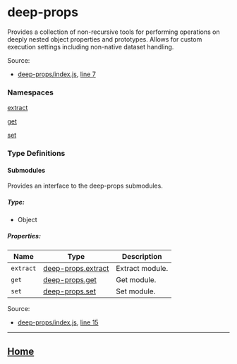 # deep-props

Provides a collection of non-recursive tools for performing operations on deeply nested object properties and prototypes. Allows for custom execution settings including non-native dataset handling.

Source:

*   [deep-props/index.js](https://github.com/jpcx/deep-props/blob/0.3.1/index.js), [line 7](https://github.com/jpcx/deep-props/blob/0.3.1/index.js#L7)

### Namespaces

[extract](https://github.com/jpcx/deep-props.extract/blob/0.1.6/docs/global.md)

[get](https://github.com/jpcx/deep-props.get/blob/0.1.6/docs/global.md)

[set](https://github.com/jpcx/deep-props.set/blob/0.1.1/docs/global.md)

### Type Definitions

<a name="~Submodules"></a>
#### Submodules

Provides an interface to the deep-props submodules.

##### Type:

*   Object

##### Properties:

| Name | Type | Description |
| --- | --- | --- |
| `extract` | [deep-props.extract](https://github.com/jpcx/deep-props.extract/blob/0.1.6/docs/global.md) | Extract module. |
| `get` | [deep-props.get](https://github.com/jpcx/deep-props.get/blob/0.1.6/docs/global.md) | Get module. |
| `set` | [deep-props.set](https://github.com/jpcx/deep-props.set/blob/0.1.1/docs/global.md) | Set module. |

Source:

*   [deep-props/index.js](https://github.com/jpcx/deep-props/blob/0.3.1/index.js), [line 15](https://github.com/jpcx/deep-props/blob/0.3.1/index.js#L15)

<hr>

## [Home](https://github.com/jpcx/deep-props/blob/0.3.1/README.md)